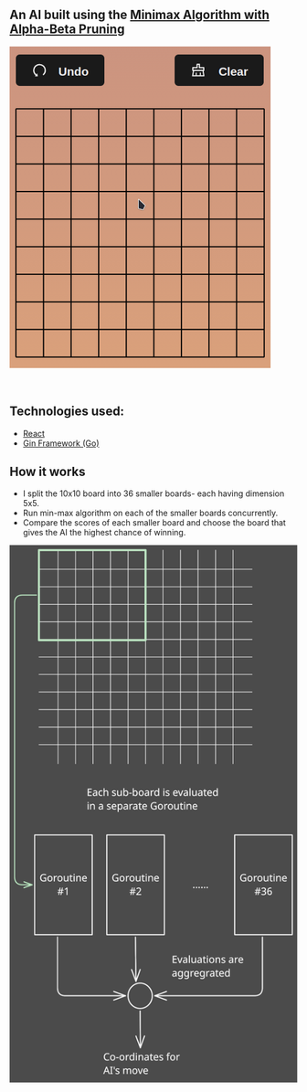 ## An AI built using the [Minimax Algorithm with Alpha-Beta Pruning](https://www.youtube.com/watch?v=l-hh51ncgDI&ab_channel=SebastianLague)

![](/images/gomoku_peek.gif)

<br>

## Technologies used:

- [React](https://reactjs.org/)
- [Gin Framework (Go)](https://gin-gonic.com/)

## How it works

- I split the 10x10 board into 36 smaller boards- each having dimension 5x5.
- Run min-max algorithm on each of the smaller boards concurrently.
- Compare the scores of each smaller board and choose the board that gives the AI the highest chance of winning.

![Architecture diagram](/images/gomoku_arch.svg)
